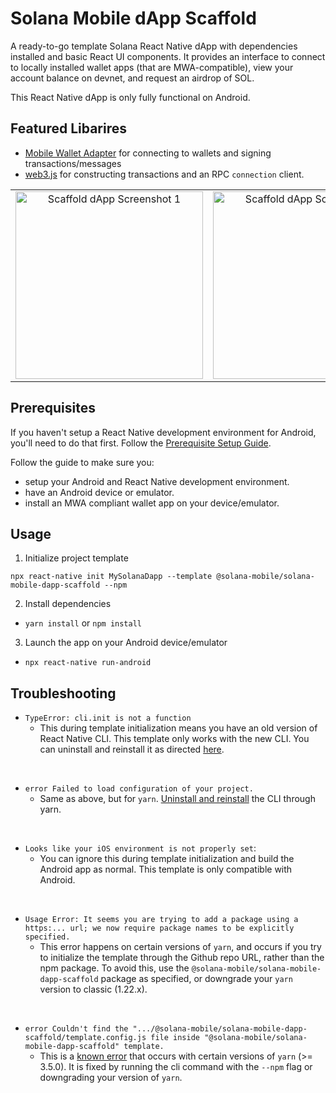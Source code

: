 # Solana Mobile dApp Scaffold

A ready-to-go template Solana React Native dApp with dependencies installed and basic React UI components.
It provides an interface to connect to locally installed wallet apps (that are MWA-compatible), view your account balance on devnet, and request an airdrop of SOL.

This React Native dApp is only fully functional on Android.

## Featured Libarires
- [Mobile Wallet Adapter](https://github.com/solana-mobile/mobile-wallet-adapter/tree/main/js/packages/mobile-wallet-adapter-protocol) for connecting to wallets and signing transactions/messages
- [web3.js](https://solana-labs.github.io/solana-web3.js/) for constructing transactions and an RPC `connection` client.

<table>
  <tr>
    <td align="center">
      <img src="https://cdn.mayan.finance/sample-rn-1.jpg" alt="Scaffold dApp Screenshot 1" width=300 />
    </td>
    <td align="center">
      <img src="https://cdn.mayan.finance/sample-rn-2.jpg" alt="Scaffold dApp Screenshot 2" width=300 />
    </td>
    <td align="center">
      <img src="https://cdn.mayan.finance/sample-rn-3.jpg" alt="Scaffold dApp Screenshot 3" width=300 />
    </td>
  </tr>
</table>

## Prerequisites

If you haven't setup a React Native development environment for Android, you'll need to do that first. Follow the [Prerequisite Setup Guide](https://docs.solanamobile.com/getting-started/development-setup).

Follow the guide to make sure you:
- setup your Android and React Native development environment.
- have an Android device or emulator.
- install an MWA compliant wallet app on your device/emulator.
   
## Usage
1. Initialize project template
```
npx react-native init MySolanaDapp --template @solana-mobile/solana-mobile-dapp-scaffold --npm
```
2. Install dependencies
- `yarn install` or `npm install`
3. Launch the app on your Android device/emulator
- `npx react-native run-android`

## Troubleshooting
  
- `TypeError: cli.init is not a function` 
  - This during template initialization means you have an old version of React Native CLI.
This template only works with the new CLI. You can uninstall and reinstall it as directed [here](https://stackoverflow.com/questions/72768245/typeerror-cli-init-is-not-a-function-for-react-native).

<br>

- `error Failed to load configuration of your project.`
  - Same as above, but for `yarn`. [Uninstall and reinstall](https://github.com/react-native-community/cli#updating-the-cli) the CLI through yarn.

<br>

- `Looks like your iOS environment is not properly set`:
  -  You can ignore this during template initialization and build the Android app as normal. This template is only compatible with Android.

<br>

- `Usage Error: It seems you are trying to add a package using a https:... url; we now require package names to be explicitly specified.`
  - This error happens on certain versions of `yarn`, and occurs if you try to initialize the template through the Github repo URL, rather than the npm package. To avoid this, use the `@solana-mobile/solana-mobile-dapp-scaffold` package as specified, or downgrade your `yarn` version to classic (1.22.x).

<br>

- `error Couldn't find the ".../@solana-mobile/solana-mobile-dapp-scaffold/template.config.js file inside "@solana-mobile/solana-mobile-dapp-scaffold" template.`
  - This is a [known error](https://github.com/react-native-community/cli/issues/1924) that occurs with certain versions of `yarn` (>= 3.5.0). It is fixed by running the cli command with the `--npm` flag or downgrading your version of `yarn`.



